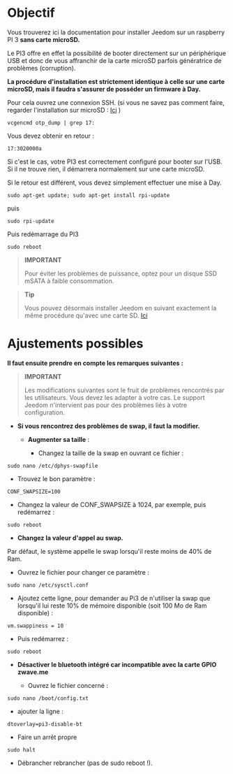 Objectif 
========

Vous trouverez ici la documentation pour installer Jeedom sur un
raspberry PI 3 **sans carte microSD.**

Le PI3 offre en effet la possibilité de booter directement sur un
périphérique USB et donc de vous affranchir de la carte microSD parfois
génératrice de problèmes (corruption).

**La procédure d'installation est strictement identique à celle sur une
carte microSD, mais il faudra s'assurer de posséder un firmware à
Day.**

Pour cela ouvrez une connexion SSH. (si vous ne savez pas comment faire,
regarder l'installation sur microSD :
[Ici](https://jeedom.github.io/documentation/installation/fr_FR/index.html)
)

    vcgencmd otp_dump | grep 17:

Vous devez obtenir en retour :

    17:3020000a

Si c'est le cas, votre PI3 est correctement configuré pour booter sur
l'USB. Si il ne trouve rien, il démarrera normalement sur une carte
microSD.

Si le retour est différent, vous devez simplement effectuer une mise à
Day.

    sudo apt-get update; sudo apt-get install rpi-update

puis

    sudo rpi-update

Puis redémarrage du PI3

    sudo reboot

> **IMPORTANT**
>
> Pour éviter les problèmes de puissance, optez pour un disque SSD mSATA
> à faible consommation.

> **Tip**
>
> Vous pouvez désormais installer Jeedom en suivant exactement la même
> procédure qu'avec une carte SD.
> [Ici](https://jeedom.github.io/documentation/installation/fr_FR/index.html)

Ajustements possibles 
=====================

**Il faut ensuite prendre en compte les remarques suivantes :**

> **IMPORTANT**
>
> Les modifications suivantes sont le fruit de problèmes rencontrés par
> les utilisateurs. Vous devez les adapter à votre cas. Le support
> Jeedom n'intervient pas pour des problèmes liés à votre configuration.

-   **Si vous rencontrez des problèmes de swap, il faut la modifier.**

    -   **Augmenter sa taille** :

        -   Changez la taille de la swap en ouvrant ce fichier :

<!-- -->

    sudo nano /etc/dphys-swapfile

-   Trouvez le bon paramètre :

<!-- -->

    CONF_SWAPSIZE=100

-   Changez la valeur de CONF\_SWAPSIZE à 1024, par exemple, puis
    redémarrez :

<!-- -->

    sudo reboot

-   **Changez la valeur d'appel au swap.**

Par défaut, le système appelle le swap lorsqu'il reste moins de 40% de
Ram.

-   Ouvrez le fichier pour changer ce paramètre :

<!-- -->

    sudo nano /etc/sysctl.conf

-   Ajoutez cette ligne, pour demander au Pi3 de n'utiliser la swap que
    lorsqu'il lui reste 10% de mémoire disponible (soit 100 Mo de
    Ram disponible) :

<!-- -->

    vm.swappiness = 10

-   Puis redémarrez :

<!-- -->

    sudo reboot

-   **Désactiver le bluetooth intégré car incompatible avec la carte
    GPIO zwave.me**

    -   Ouvrez le fichier concerné :

<!-- -->

    sudo nano /boot/config.txt

-   ajouter la ligne :

<!-- -->

    dtoverlay=pi3-disable-bt

-   Faire un arrêt propre

<!-- -->

    sudo halt

-   Débrancher rebrancher (pas de sudo reboot !).


